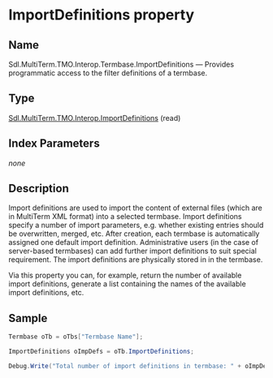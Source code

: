 # ImportDefinitions property

## Name

Sdl.MultiTerm.TMO.Interop.Termbase.ImportDefinitions —          Provides programmatic access to the filter definitions of a termbase.


## Type

[Sdl.MultiTerm.TMO.Interop.ImportDefinitions](Sdl.MultiTerm.TMO.Interop.ImportDefinitions.md)
(read)


## Index Parameters
*none*


## Description

Import definitions are used to import the content of external files (which are in MultiTerm XML format) into a selected termbase. Import definitions specify a number of import parameters, e.g. whether existing entries should be overwritten, merged, etc. After creation, each termbase is automatically assigned one default import definition. Administrative users (in the case of server-based termbases) can add further import definitions to suit special requirement. The import definitions are physically stored in in the termbase.

Via this property you can, for example, return the number of available import definitions, generate a list containing the names of the available import definitions, etc.

## Sample


```cs
Termbase oTb = oTbs["Termbase Name"];

ImportDefinitions oImpDefs = oTb.ImportDefinitions;

Debug.Write("Total number of import definitions in termbase: " + oImpDefs.Count.ToString());
```
